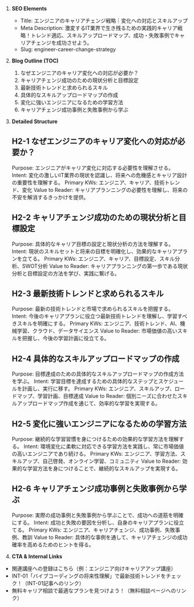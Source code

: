1. **SEO Elements**
   - Title: エンジニアのキャリアチェンジ戦略｜変化への対応とスキルアップ
   - Meta Description: 激変するIT業界で生き残るための実践的キャリア戦略！トレンド適応、スキルアップロードマップ、成功・失敗事例でキャリアチェンジを成功させよう。
   - Slug: engineer-career-change-strategy


2. **Blog Outline (TOC)**
   1. なぜエンジニアのキャリア変化への対応が必要か？
   2. キャリアチェンジ成功のための現状分析と目標設定
   3. 最新技術トレンドと求められるスキル
   4. 具体的なスキルアップロードマップの作成
   5. 変化に強いエンジニアになるための学習方法
   6. キャリアチェンジ成功事例と失敗事例から学ぶ


3. **Detailed Structure**
    ## H2-1 なぜエンジニアのキャリア変化への対応が必要か？
    Purpose: エンジニアがキャリア変化に対応する必要性を理解させる。
    Intent: 変化の激しいIT業界の現状を認識し、将来への危機感とキャリア設計の重要性を理解する。
    Primary KWs: エンジニア、キャリア、技術トレンド、変化
    Value to Reader: キャリアプランニングの必要性を理解し、将来の不安を解消するきっかけを提供。

    ## H2-2 キャリアチェンジ成功のための現状分析と目標設定
    Purpose: 具体的なキャリア目標の設定と現状分析の方法を理解する。
    Intent: 現状のスキルセットと将来の目標を明確化し、効果的なキャリアプランを立てる。
    Primary KWs: エンジニア、キャリア、目標設定、スキル分析、SWOT分析
    Value to Reader: キャリアプランニングの第一歩である現状分析と目標設定の方法を学び、実践に繋げる。

    ## H2-3 最新技術トレンドと求められるスキル
    Purpose: 最新の技術トレンドと市場で求められるスキルを把握する。
    Intent: 今後のキャリアプランに役立つ最新技術トレンドを理解し、学習すべきスキルを明確にする。
    Primary KWs: エンジニア、技術トレンド、AI、機械学習、クラウド、データサイエンス
    Value to Reader: 市場価値の高いスキルを把握し、今後の学習計画に役立てる。

    ## H2-4 具体的なスキルアップロードマップの作成
    Purpose: 目標達成のための具体的なスキルアップロードマップの作成方法を学ぶ。
    Intent: 学習目標を達成するための具体的なステップとスケジュールを計画し、実行に移す。
    Primary KWs: エンジニア、スキルアップ、ロードマップ、学習計画、目標達成
    Value to Reader: 個別ニーズに合わせたスキルアップロードマップ作成を通じて、効率的な学習を実現する。

    ## H2-5 変化に強いエンジニアになるための学習方法
    Purpose: 継続的な学習習慣を身につけるための効果的な学習方法を理解する。
    Intent: 環境変化に柔軟に対応できる学習方法を実践し、常に市場価値の高いエンジニアであり続ける。
    Primary KWs: エンジニア、学習方法、スキルアップ、自己啓発、オンライン学習、コミュニティ
    Value to Reader: 効果的な学習方法を身につけることで、継続的なスキルアップを実現する。

    ## H2-6 キャリアチェンジ成功事例と失敗事例から学ぶ
    Purpose: 実際の成功事例と失敗事例から学ぶことで、成功への道筋を明確にする。
    Intent: 成功と失敗の要因を分析し、自身のキャリアプランに役立てる。
    Primary KWs: エンジニア、キャリアチェンジ、成功事例、失敗事例、教訓
    Value to Reader: 具体的な事例を通して、キャリアチェンジの成功確率を高めるためのヒントを得る。


4. **CTA & Internal Links**
- 関連講座への登録はこちら（例：エンジニア向けキャリアアップ講座）
- INT-01「バイブコーディングの将来性理解」で最新技術トレンドをチェック！（INT-01記事へのリンク）
- 無料キャリア相談で最適なプランを見つけよう！（無料相談ページへのリンク）

